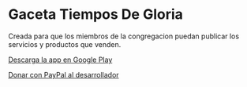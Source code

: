 # Gaceta Tiempos De Gloria
Creada para que los miembros de la congregacion puedan publicar los servicios y productos que venden.

[Descarga la app en Google Play](https://play.google.com/store/apps/details?id=com.IslasCruz.GacetaTiemposDeGloria)

[Donar con PayPal al desarrollador](https://www.paypal.com/cgi-bin/webscr?cmd=_s-xclick&hosted_button_id=TKPBHK9ABRYJG)
